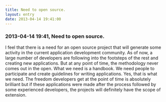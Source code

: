 ```yaml
---
title: Need to open source.
layout: entry
date: 2013-04-14 19:41:00
---
```

### 2013-04-14 19:41, Need to open source. 

I feel that there is a need for an open source project that will generate some activity in the current application development community. As of now, a large number of developers are following into the footsteps of the rest and creating new applications. But at any point of time, the methodology never comes out in the open. What we need is a handbook. We need people to participate and create guidelines for writing applications. Yes, that is what we need. The freedom developers get at the point of time is absolutely brilliant but if these applications were made after the process followed by some experienced developers, the projects will definitely have the scope of extension. 

